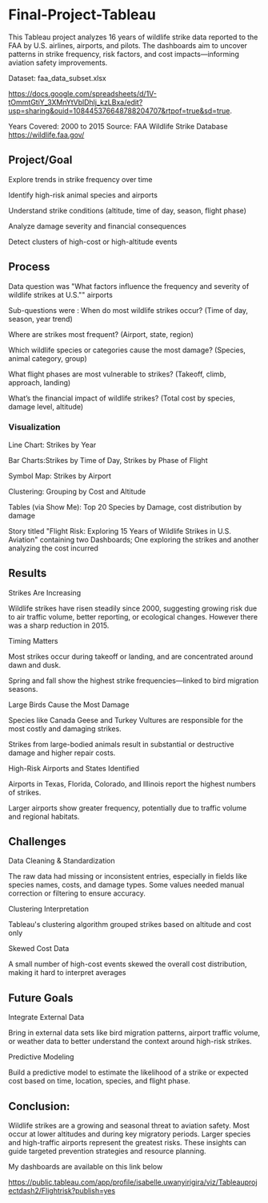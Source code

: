 # Final-Project-Tableau

This Tableau project analyzes 16 years of wildlife strike data reported to the FAA by U.S. airlines, airports, and pilots. The dashboards aim to uncover patterns in strike frequency, risk factors, and cost impacts—informing aviation safety improvements.

Dataset: faa_data_subset.xlsx

https://docs.google.com/spreadsheets/d/1V-tOmmtGtiY_3XMnYtVblDhlj_kzLBxa/edit?usp=sharing&ouid=108445376648788204707&rtpof=true&sd=true.

Years Covered: 2000 to 2015
Source: FAA Wildlife Strike Database
https://wildlife.faa.gov/

## Project/Goal
Explore trends in strike frequency over time

Identify high-risk animal species and airports

Understand strike conditions (altitude, time of day, season, flight phase)

Analyze damage severity and financial consequences

Detect clusters of high-cost or high-altitude events
## Process
Data question was "What factors influence the frequency and severity of wildlife strikes at U.S."" airports

Sub-questions were :
When do most wildlife strikes occur? (Time of day, season, year trend)

Where are strikes most frequent? (Airport, state, region)

Which wildlife species or categories cause the most damage? (Species, animal category, group)

What flight phases are most vulnerable to strikes? (Takeoff, climb, approach, landing)

What’s the financial impact of wildlife strikes? (Total cost by species, damage level, altitude)

### Visualization

Line Chart: Strikes by Year

Bar Charts:Strikes by Time of Day, Strikes by Phase of Flight

Symbol Map: Strikes by Airport

Clustering: Grouping by Cost and Altitude

Tables (via Show Me): Top 20 Species by Damage, cost distribution by damage

Story titled "Flight Risk: Exploring 15 Years of Wildlife Strikes in U.S. Aviation" containing two Dashboards; One exploring the strikes and another analyzing the cost incurred



## Results
Strikes Are Increasing

Wildlife strikes have risen steadily since 2000, suggesting growing risk due to air traffic volume, better reporting, or ecological changes. However there was a sharp reduction in 2015.

Timing Matters

Most strikes occur during takeoff or landing, and are concentrated around dawn and dusk.

Spring and fall show the highest strike frequencies—linked to bird migration seasons.

Large Birds Cause the Most Damage

Species like Canada Geese and Turkey Vultures are responsible for the most costly and damaging strikes.

Strikes from large-bodied animals result in substantial or destructive damage and higher repair costs.

High-Risk Airports and States Identified

Airports in Texas, Florida, Colorado, and Illinois report the highest numbers of strikes.

Larger airports show greater frequency, potentially due to traffic volume and regional habitats.


## Challenges
Data Cleaning & Standardization

The raw data had missing or inconsistent entries, especially in fields like species names, costs, and damage types. Some values needed manual correction or filtering to ensure accuracy.

Clustering Interpretation

Tableau's clustering algorithm grouped strikes based on altitude and cost only

Skewed Cost Data

A small number of high-cost events skewed the overall cost distribution, making it hard to interpret averages

## Future Goals
Integrate External Data

Bring in external data sets like bird migration patterns, airport traffic volume, or weather data to better understand the context around high-risk strikes.

Predictive Modeling

Build a predictive model to estimate the likelihood of a strike or expected cost based on time, location, species, and flight phase.


## Conclusion:
Wildlife strikes are a growing and seasonal threat to aviation safety. Most occur at lower altitudes and during key migratory periods. Larger species and high-traffic airports represent the greatest risks. These insights can guide targeted prevention strategies and resource planning.

My dashboards are available on this link below

https://public.tableau.com/app/profile/isabelle.uwanyirigira/viz/Tableauprojectdash2/Flightrisk?publish=yes
